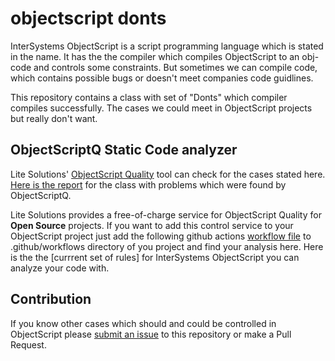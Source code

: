 # objectscript donts
InterSystems ObjectScript is a script programming language which is stated in the name.
It has the the compiler which compiles ObjectScript to an obj-code and controls some constraints.
But sometimes we can compile code, which contains possible bugs or doesn't meet companies code guidlines.

This repository contains a class with set of "Donts" which compiler compiles successfully.
The cases we could meet in ObjectScript projects but really don't want.

## ObjectScriptQ Static Code analyzer
Lite Solutions' [ObjectScript Quality](https://www.objectscriptquality.com/) tool can check for the cases stated here.
[Here is the report](https://community.objectscriptquality.com/dashboard?id=intersystems_iris_community%2Fobjectscript-donts) for the class with problems which were found by ObjectScriptQ.

Lite Solutions provides a free-of-charge service for ObjectScript Quality for **Open Source** projects.
If you want to add this control service to your ObjectScript project just add the following github actions [workflow file](https://github.com/litesolutions/objectscriptquality-jenkins-integration/blob/master/iris-community-workflow.yml) to .github/workflows directory of you project and find your analysis here.
Here is the the [currrent set of rules] for InterSystems ObjectScript you can analyze your code with.

## Contribution
If you know other cases which should and could be controlled in ObjectScript please [submit an issue](https://github.com/evshvarov/objectscript-donts/issues) to this repository or make a Pull Request.


